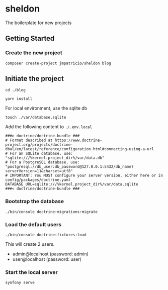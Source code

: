 # sheldon
The boilerplate for new projects

## Getting Started

### Create the new project

``composer create-project jmpatricio/sheldon blog``

## Initiate the project

``cd ./blog``

``yarn install``


For local environment, use the sqlite db

``touch ./var/database.sqlite``


Add the following content to `./.env.local`
```dotenv
###> doctrine/doctrine-bundle ###
# Format described at https://www.doctrine-project.org/projects/doctrine-dbal/en/latest/reference/configuration.html#connecting-using-a-url
# For an SQLite database, use: "sqlite:///%kernel.project_dir%/var/data.db"
# For a PostgreSQL database, use: "postgresql://db_user:db_password@127.0.0.1:5432/db_name?serverVersion=11&charset=utf8"
# IMPORTANT: You MUST configure your server version, either here or in config/packages/doctrine.yaml
DATABASE_URL=sqlite:///%kernel.project_dir%/var/data.sqlite
###< doctrine/doctrine-bundle ###
```

### Bootstrap the database

``
./bin/console doctrine:migrations:migrate
``

### Load the default users

``./bin/console doctrine:fixtures:load``

This will create 2 users.

- admin@localhost (password: admin)
- user@localhost (password: user)

### Start the local server

``synfony serve``


